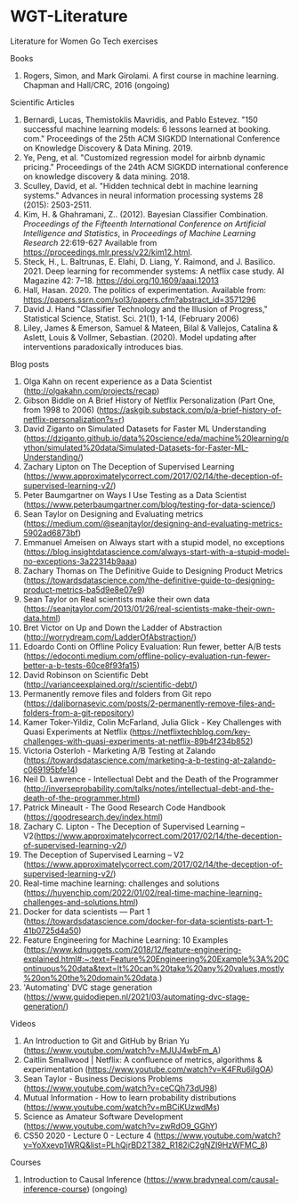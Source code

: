 # WGT-Literature
Literature for Women Go Tech exercises


Books
1. Rogers, Simon, and Mark Girolami. A first course in machine learning. Chapman and Hall/CRC, 2016 (ongoing) 


Scientific Articles
1. Bernardi, Lucas, Themistoklis Mavridis, and Pablo Estevez. "150 successful machine learning models: 6 lessons learned at booking. com." Proceedings of the 25th ACM SIGKDD International Conference on Knowledge Discovery & Data Mining. 2019.
2. Ye, Peng, et al. "Customized regression model for airbnb dynamic pricing." Proceedings of the 24th ACM SIGKDD international conference on knowledge discovery & data mining. 2018. 
3. Sculley, David, et al. "Hidden technical debt in machine learning systems." Advances in neural information processing systems 28 (2015): 2503-2511.
4. Kim, H. &amp; Ghahramani, Z.. (2012). Bayesian Classifier Combination. <i>Proceedings of the Fifteenth International Conference on Artificial Intelligence and Statistics</i>, in <i>Proceedings of Machine Learning Research</i> 22:619-627 Available from https://proceedings.mlr.press/v22/kim12.html.
5. Steck, H., L. Baltrunas, E. Elahi, D. Liang, Y. Raimond, and J. Basilico. 2021. Deep learning for recommender systems: A netflix case study. AI Magazine 42: 7–18. https://doi.org/10.1609/aaai.12013
6. Hall, Hasan. 2020. The politics of experimentation. Available from: https://papers.ssrn.com/sol3/papers.cfm?abstract_id=3571296
7. David J. Hand "Classifier Technology and the Illusion of Progress," Statistical Science, Statist. Sci. 21(1), 1-14, (February 2006)
8. Liley, James & Emerson, Samuel & Mateen, Bilal & Vallejos, Catalina & Aslett, Louis & Vollmer, Sebastian. (2020). Model updating after interventions paradoxically introduces bias. 


Blog posts
1. Olga Kahn on recent experience as a Data Scientist (http://olgakahn.com/projects/recap)
2. Gibson Biddle on A Brief History of Netflix Personalization (Part One, from 1998 to 2006) (https://askgib.substack.com/p/a-brief-history-of-netflix-personalization?s=r)
3. David Ziganto on Simulated Datasets for Faster ML Understanding (https://dziganto.github.io/data%20science/eda/machine%20learning/python/simulated%20data/Simulated-Datasets-for-Faster-ML-Understanding/)
4. Zachary Lipton on The Deception of Supervised Learning (https://www.approximatelycorrect.com/2017/02/14/the-deception-of-supervised-learning-v2/)
5. Peter Baumgartner on Ways I Use Testing as a Data Scientist (https://www.peterbaumgartner.com/blog/testing-for-data-science/)
6. Sean Taylor on Designing and Evaluating metrics (https://medium.com/@seanjtaylor/designing-and-evaluating-metrics-5902ad6873bf)
7. Emmanuel Ameisen on Always start with a stupid model, no exceptions (https://blog.insightdatascience.com/always-start-with-a-stupid-model-no-exceptions-3a22314b9aaa)
8. Zachary Thomas on The Definitive Guide to Designing Product Metrics (https://towardsdatascience.com/the-definitive-guide-to-designing-product-metrics-ba5d9e8e07e9)
9. Sean Taylor on Real scientists make their own data (https://seanjtaylor.com/2013/01/26/real-scientists-make-their-own-data.html)
10. Bret Victor on Up and Down the Ladder of Abstraction (http://worrydream.com/LadderOfAbstraction/)
11. Edoardo Conti on Offline Policy Evaluation: Run fewer, better A/B tests (https://edoconti.medium.com/offline-policy-evaluation-run-fewer-better-a-b-tests-60ce8f93fa15)
12. David Robinson on Scientific Debt (http://varianceexplained.org/r/scientific-debt/)
13. Permanently remove files and folders from Git repo (https://dalibornasevic.com/posts/2-permanently-remove-files-and-folders-from-a-git-repository)
14. Kamer Toker-Yildiz, Colin McFarland, Julia Glick - Key Challenges with Quasi Experiments at Netflix (https://netflixtechblog.com/key-challenges-with-quasi-experiments-at-netflix-89b4f234b852)
15. Victoria Osterloh - Marketing A/B Testing at Zalando (https://towardsdatascience.com/marketing-a-b-testing-at-zalando-c069195bfe14)
16. Neil D. Lawrence - Intellectual Debt and the Death of the Programmer (http://inverseprobability.com/talks/notes/intellectual-debt-and-the-death-of-the-programmer.html)
17. Patrick Mineault - The Good Research Code Handbook (https://goodresearch.dev/index.html)
18. Zachary C. Lipton - The Deception of Supervised Learning – V2(https://www.approximatelycorrect.com/2017/02/14/the-deception-of-supervised-learning-v2/)
19. The Deception of Supervised Learning – V2 (https://www.approximatelycorrect.com/2017/02/14/the-deception-of-supervised-learning-v2/)
20. Real-time machine learning: challenges and solutions (https://huyenchip.com/2022/01/02/real-time-machine-learning-challenges-and-solutions.html)
21. Docker for data scientists — Part 1 (https://towardsdatascience.com/docker-for-data-scientists-part-1-41b0725d4a50)
22. Feature Engineering for Machine Learning: 10 Examples (https://www.kdnuggets.com/2018/12/feature-engineering-explained.html#:~:text=Feature%20Engineering%20Example%3A%20Continuous%20data&text=It%20can%20take%20any%20values,mostly%20on%20the%20domain%20data.)
23. 'Automating' DVC stage generation (https://www.guidodiepen.nl/2021/03/automating-dvc-stage-generation/)


Videos
1. An Introduction to Git and GitHub by Brian Yu (https://www.youtube.com/watch?v=MJUJ4wbFm_A)
2. Caitlin Smallwood | Netflix: A confluence of metrics, algorithms & experimentation (https://www.youtube.com/watch?v=K4FRu6iIgOA)
3. Sean Taylor - Business Decisions Problems (https://www.youtube.com/watch?v=ceCQh73dU98)
4. Mutual Information - How to learn probability distributions (https://www.youtube.com/watch?v=mBCiKUzwdMs)
5. Science as Amateur Software Development (https://www.youtube.com/watch?v=zwRdO9_GGhY)
6. CS50 2020 - Lecture 0 - Lecture 4 (https://www.youtube.com/watch?v=YoXxevp1WRQ&list=PLhQjrBD2T382_R182iC2gNZI9HzWFMC_8)


Courses
1. Introduction to Causal Inference (https://www.bradyneal.com/causal-inference-course) (ongoing)
